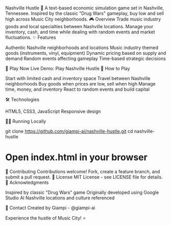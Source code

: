 Nashville Hustle 🎸
A text-based economic simulation game set in Nashville, Tennessee. Inspired by the classic "Drug Wars" gameplay, buy low and sell high across Music City neighborhoods.
🎮 Overview
Trade music industry goods and local specialties between Nashville locations. Manage your inventory, cash, and time while dealing with random events and market fluctuations.
✨ Features

Authentic Nashville neighborhoods and locations
Music industry themed goods (instruments, vinyl, equipment)
Dynamic pricing based on supply and demand
Random events affecting gameplay
Time-based strategic decisions

🚀 Play Now
Live Demo: Play Nashville Hustle
🎯 How to Play

Start with limited cash and inventory space
Travel between Nashville neighborhoods
Buy goods when prices are low, sell when high
Manage time, money, and inventory
React to random events and build capital

🛠️ Technologies

HTML5, CSS3, JavaScript
Responsive design

🏃‍♂️ Running Locally

git clone https://github.com/giampi-ai/nashville-hustle.git
cd nashville-hustle
# Open index.html in your browser

🤝 Contributing
Contributions welcome! Fork, create a feature branch, and submit a pull request.
📜 License
MIT License - see LICENSE file for details.
🙏 Acknowledgments

Inspired by classic "Drug Wars" game
Originally developed using Google Studio AI
Nashville locations and culture referenced

📧 Contact
Created by Giampi - @giampi-ai

Experience the hustle of Music City! ⭐

